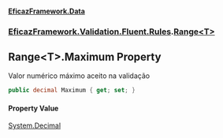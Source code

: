#### [EficazFramework.Data](EficazFrameworkData.md 'EficazFramework Data')
### [EficazFramework.Validation.Fluent.Rules](EficazFrameworkData.md#EficazFramework_Validation_Fluent_Rules 'EficazFramework.Validation.Fluent.Rules').[Range&lt;T&gt;](Range_T_.md 'EficazFramework.Validation.Fluent.Rules.Range&lt;T&gt;')
## Range&lt;T&gt;.Maximum Property
Valor numérico máximo aceito na validação  
```csharp
public decimal Maximum { get; set; }
```
#### Property Value
[System.Decimal](https://docs.microsoft.com/en-us/dotnet/api/System.Decimal 'System.Decimal')
